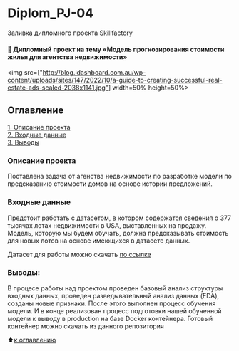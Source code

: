 # Diplom_PJ-04
Заливка дипломного проекта Skillfactory 

#### :briefcase: Дипломный проект на тему «Модель прогнозирования стоимости жилья для агентства недвижимости»
<img src=["http://blog.idashboard.com.au/wp-content/uploads/sites/147/2022/10/a-guide-to-creating-successful-real-estate-ads-scaled-2038x1141.jpg"] width=50% height=50%>

## Оглавление  
[1. Описание проекта](#Описание-проекта)  
[2. Входные данные](#Входные-данные)   
[3. Выводы](#Выводы) 

### Описание проекта
Поставлена задача от агенства недвижимости по разработке модели по предсказанию стоимости домов на основе истории предложений.

### Входные данные
Предстоит работать с датасетом, в котором содержатся сведения о 377 тысячах лотах недвижимости в USA, выставленных на продажу. Модель, которую мы будем обучать, должна предсказывать стоимость для новых лотов на основе имеющихся в датасете данных.

Датасет для работы можно скачать [по ссылке](https://drive.google.com/file/d/11-ZNNIdcQ7TbT8Y0nsQ3Q0eiYQP__NIW/view?usp=share_link)

### Выводы:
В процесе работы над проектом проведен базовый анализ структуры входных данных, проведен разведывательный анализ данных (EDA), созданы новые признаки. После этого выполнен процесс обучения модели. И в конце реализован процесс подготовки нашей обученной модели к выводу в production на базе Docker контейнера. Готовый контейнер можно скачать из данного репозитория 

:arrow_up:[к оглавлению](#Оглавление)
